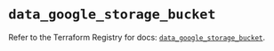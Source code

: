 # `data_google_storage_bucket`

Refer to the Terraform Registry for docs: [`data_google_storage_bucket`](https://registry.terraform.io/providers/hashicorp/google/5.36.0/docs/data-sources/storage_bucket).
